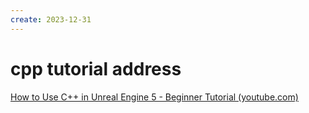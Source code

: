```yaml
---
create: 2023-12-31
---
```

# cpp tutorial address

[How to Use C++ in Unreal Engine 5 - Beginner Tutorial (youtube.com)](https://www.youtube.com/watch?v=HNfpKFER2hI)

